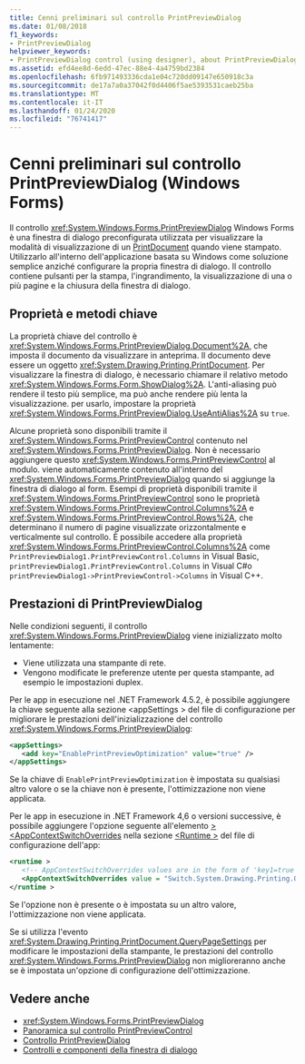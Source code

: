 ```yaml
---
title: Cenni preliminari sul controllo PrintPreviewDialog
ms.date: 01/08/2018
f1_keywords:
- PrintPreviewDialog
helpviewer_keywords:
- PrintPreviewDialog control (using designer), about PrintPreviewDialog
ms.assetid: efd4ee8d-6edd-47ec-88e4-4a4759bd2384
ms.openlocfilehash: 6fb971493336cda1e04c720dd09147e650918c3a
ms.sourcegitcommit: de17a7a0a37042f0d4406f5ae5393531caeb25ba
ms.translationtype: MT
ms.contentlocale: it-IT
ms.lasthandoff: 01/24/2020
ms.locfileid: "76741417"
---
```

# <a name="printpreviewdialog-control-overview-windows-forms"></a>Cenni preliminari sul controllo PrintPreviewDialog (Windows Forms)

Il controllo <xref:System.Windows.Forms.PrintPreviewDialog> Windows Forms è una finestra di dialogo preconfigurata utilizzata per visualizzare la modalità di visualizzazione di un [PrintDocument](printdocument-component-windows-forms.md) quando viene stampato. Utilizzarlo all'interno dell'applicazione basata su Windows come soluzione semplice anziché configurare la propria finestra di dialogo. Il controllo contiene pulsanti per la stampa, l'ingrandimento, la visualizzazione di una o più pagine e la chiusura della finestra di dialogo.

## <a name="key-properties-and-methods"></a>Proprietà e metodi chiave

La proprietà chiave del controllo è <xref:System.Windows.Forms.PrintPreviewDialog.Document%2A>, che imposta il documento da visualizzare in anteprima. Il documento deve essere un oggetto <xref:System.Drawing.Printing.PrintDocument>. Per visualizzare la finestra di dialogo, è necessario chiamare il relativo metodo <xref:System.Windows.Forms.Form.ShowDialog%2A>. L'anti-aliasing può rendere il testo più semplice, ma può anche rendere più lenta la visualizzazione. per usarlo, impostare la proprietà <xref:System.Windows.Forms.PrintPreviewDialog.UseAntiAlias%2A> su `true`.

Alcune proprietà sono disponibili tramite il <xref:System.Windows.Forms.PrintPreviewControl> contenuto nel <xref:System.Windows.Forms.PrintPreviewDialog>. Non è necessario aggiungere questo <xref:System.Windows.Forms.PrintPreviewControl> al modulo. viene automaticamente contenuto all'interno del <xref:System.Windows.Forms.PrintPreviewDialog> quando si aggiunge la finestra di dialogo al form. Esempi di proprietà disponibili tramite il <xref:System.Windows.Forms.PrintPreviewControl> sono le proprietà <xref:System.Windows.Forms.PrintPreviewControl.Columns%2A> e <xref:System.Windows.Forms.PrintPreviewControl.Rows%2A>, che determinano il numero di pagine visualizzate orizzontalmente e verticalmente sul controllo. È possibile accedere alla proprietà <xref:System.Windows.Forms.PrintPreviewControl.Columns%2A> come `PrintPreviewDialog1.PrintPreviewControl.Columns` in Visual Basic, `printPreviewDialog1.PrintPreviewControl.Columns` in Visual C#o `printPreviewDialog1->PrintPreviewControl->Columns` in Visual C++.

## <a name="printpreviewdialog-performance"></a>Prestazioni di PrintPreviewDialog

Nelle condizioni seguenti, il controllo <xref:System.Windows.Forms.PrintPreviewDialog> viene inizializzato molto lentamente:

- Viene utilizzata una stampante di rete.
- Vengono modificate le preferenze utente per questa stampante, ad esempio le impostazioni duplex.

Per le app in esecuzione nel .NET Framework 4.5.2, è possibile aggiungere la chiave seguente alla sezione \<appSettings > del file di configurazione per migliorare le prestazioni dell'inizializzazione del controllo <xref:System.Windows.Forms.PrintPreviewDialog>:

```xml
<appSettings>
   <add key="EnablePrintPreviewOptimization" value="true" />
</appSettings>
```

Se la chiave di `EnablePrintPreviewOptimization` è impostata su qualsiasi altro valore o se la chiave non è presente, l'ottimizzazione non viene applicata.

Per le app in esecuzione in .NET Framework 4,6 o versioni successive, è possibile aggiungere l'opzione seguente all'elemento [>\<AppContextSwitchOverrides](../../configure-apps/file-schema/runtime/appcontextswitchoverrides-element.md) nella sezione [\<Runtime >](../../configure-apps/file-schema/runtime/index.md) del file di configurazione dell'app:

```xml
<runtime >
   <!-- AppContextSwitchOverrides values are in the form of 'key1=true|false;key2=true|false -->
   <AppContextSwitchOverrides value = "Switch.System.Drawing.Printing.OptimizePrintPreview=true" />
</runtime >
```

Se l'opzione non è presente o è impostata su un altro valore, l'ottimizzazione non viene applicata.

Se si utilizza l'evento <xref:System.Drawing.Printing.PrintDocument.QueryPageSettings> per modificare le impostazioni della stampante, le prestazioni del controllo <xref:System.Windows.Forms.PrintPreviewDialog> non miglioreranno anche se è impostata un'opzione di configurazione dell'ottimizzazione.

## <a name="see-also"></a>Vedere anche

- <xref:System.Windows.Forms.PrintPreviewDialog>
- [Panoramica sul controllo PrintPreviewControl](printpreviewcontrol-control-overview-windows-forms.md)
- [Controllo PrintPreviewDialog](printpreviewdialog-control-windows-forms.md)
- [Controlli e componenti della finestra di dialogo](dialog-box-controls-and-components-windows-forms.md)
